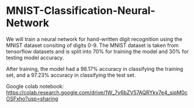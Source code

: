 # MNIST-Classification-Neural-Network
We will train a neural network for hand-written digit recognition using the MNIST dataset consiting of digits 0-9. 
The MNIST dataset is taken from tensorflow datasets and is split into 70% for training the model and 30% for testing model accuracy.

After training, the model had a 98.17% accuracy in classifying the training set, and a 97.23% accuracy in classifying the test set.

Google colab notebook: https://colab.research.google.com/drive/1W_7v6bZV57AQRYkv7e4_siqM0cOSFxho?usp=sharing
